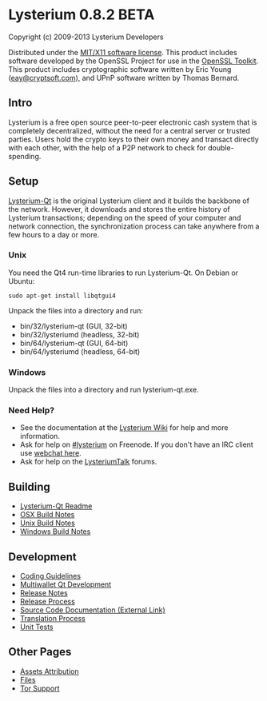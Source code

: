 Lysterium 0.8.2 BETA 
====================

Copyright (c) 2009-2013 Lysterium Developers

Distributed under the [MIT/X11 software license](http://www.opensource.org/licenses/mit-license.php).
This product includes software developed by the OpenSSL Project for use in the [OpenSSL Toolkit](http://www.openssl.org/). This product includes
cryptographic software written by Eric Young ([eay@cryptsoft.com](mailto:eay@cryptsoft.com)), and UPnP software written by Thomas Bernard.


Intro
---------------------
Lysterium is a free open source peer-to-peer electronic cash system that is
completely decentralized, without the need for a central server or trusted
parties.  Users hold the crypto keys to their own money and transact directly
with each other, with the help of a P2P network to check for double-spending.


Setup
---------------------
[Lysterium-Qt](http://lysterium.org/en/download) is the original Lysterium client and it builds the backbone of the network. However, it downloads and stores the entire history of Lysterium transactions; depending on the speed of your computer and network connection, the synchronization process can take anywhere from a few hours to a day or more.

### Unix

You need the Qt4 run-time libraries to run Lysterium-Qt. On Debian or Ubuntu:

	sudo apt-get install libqtgui4

Unpack the files into a directory and run:

- bin/32/lysterium-qt (GUI, 32-bit)
- bin/32/lysteriumd (headless, 32-bit)
- bin/64/lysterium-qt (GUI, 64-bit)
- bin/64/lysteriumd (headless, 64-bit)



### Windows

Unpack the files into a directory and run lysterium-qt.exe.

### Need Help?

* See the documentation at the [Lysterium Wiki](https://en.lysterium.it/wiki/Main_Page)
for help and more information.
* Ask for help on [#lysterium](http://webchat.freenode.net?channels=lysterium) on Freenode. If you don't have an IRC client use [webchat here](http://webchat.freenode.net?channels=lysterium).
* Ask for help on the [LysteriumTalk](https://lysteriumtalk.org/) forums.

Building
---------------------
- [Lysterium-Qt Readme](readme-qt.md)
- [OSX Build Notes](build-osx.md)
- [Unix Build Notes](build-unix.md)
- [Windows Build Notes](build-msw.md)

Development
---------------------
- [Coding Guidelines](coding.md)
- [Multiwallet Qt Development](multiwallet-qt.md)
- [Release Notes](release-notes.md)
- [Release Process](release-process.md)
- [Source Code Documentation (External Link)](https://dev.visucore.com/lysterium/doxygen/)
- [Translation Process](translation_process.md)
- [Unit Tests](unit-tests.md)

Other Pages
---------------------
- [Assets Attribution](assets-attribution.md)
- [Files](files.md)
- [Tor Support](tor.md)